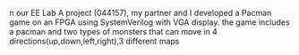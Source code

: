n our EE Lab A project (044157), my partner and I developed a Pacman game on an FPGA using SystemVerilog with VGA display.
the game includes a pacman and two types of monsters that can move in 4 directions(up,down,left,right),3 different maps 
